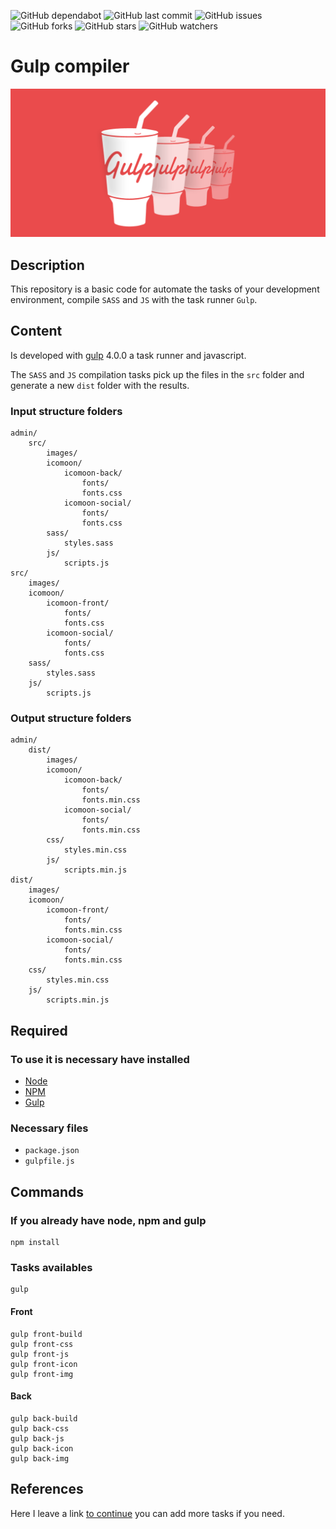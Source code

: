 ![GitHub dependabot](https://img.shields.io/badge/dependabot-enabled-025e8c?logo=Dependabot)
![GitHub last commit](https://img.shields.io/github/last-commit/beatrizsmerino/gulp-compiler)
![GitHub issues](https://img.shields.io/github/issues/beatrizsmerino/gulp-compiler)
![GitHub forks](https://img.shields.io/github/forks/beatrizsmerino/gulp-compiler)
![GitHub stars](https://img.shields.io/github/stars/beatrizsmerino/gulp-compiler)
![GitHub watchers](https://img.shields.io/github/watchers/beatrizsmerino/gulp-compiler)

# Gulp compiler

![Image of Gulp Compiler](README/images/gulp-logo.png)

## Description

This repository is a basic code for automate the tasks of your development environment, compile `SASS` and `JS` with the task runner `Gulp`.

## Content

Is developed with [gulp](https://gulpjs.com/) 4.0.0 a task runner and javascript.

The `SASS` and `JS` compilation tasks pick up the files in the `src` folder and generate a new `dist` folder with the results.

### Input structure folders

```shell
admin/
    src/
        images/
        icomoon/
            icomoon-back/
                fonts/
                fonts.css
            icomoon-social/
                fonts/
                fonts.css
        sass/
            styles.sass
        js/
            scripts.js
src/
    images/
    icomoon/
        icomoon-front/
            fonts/
            fonts.css
        icomoon-social/
            fonts/
            fonts.css
    sass/
        styles.sass
    js/
        scripts.js
```

### Output structure folders

```shell
admin/
    dist/
        images/
        icomoon/
            icomoon-back/
                fonts/
                fonts.min.css
            icomoon-social/
                fonts/
                fonts.min.css
        css/
            styles.min.css
        js/
            scripts.min.js
dist/
    images/
    icomoon/
        icomoon-front/
            fonts/
            fonts.min.css
        icomoon-social/
            fonts/
            fonts.min.css
    css/
        styles.min.css
    js/
        scripts.min.js
```

## Required

### To use it is necessary have installed

- [Node](https://nodejs.org/es/)
- [NPM](https://docs.npmjs.com/)
- [Gulp](https://gulpjs.com/)

### Necessary files

- `package.json`
- `gulpfile.js`

## Commands

### If you already have node, npm and gulp

```shell
npm install
```

### Tasks availables

```shell
gulp
```

#### Front

```shell
gulp front-build
gulp front-css
gulp front-js
gulp front-icon
gulp front-img
```

#### Back

```shell
gulp back-build
gulp back-css
gulp back-js
gulp back-icon
gulp back-img
```

## References

Here I leave a link [to continue](https://gulpjs.com/docs/en/getting-started/quick-start) you can add more tasks if you need.
